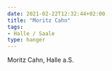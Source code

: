 ```yaml
---
date: 2021-02-22T12:32:44+02:00
title: "Moritz Cahn"
tags:
- Halle / Saale
type: hanger
---
```

Moritz Cahn, Halle a.S.
